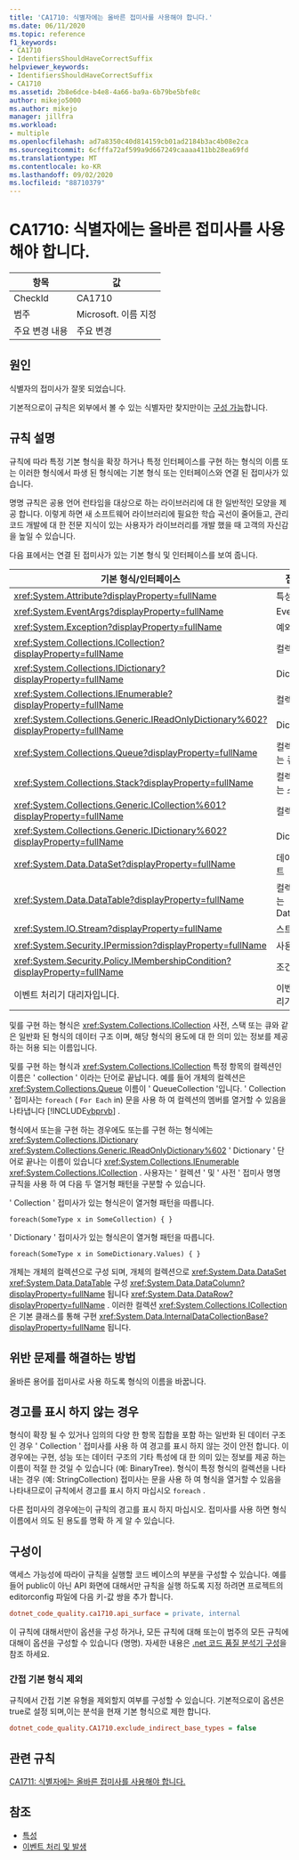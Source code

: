 ```yaml
---
title: 'CA1710: 식별자에는 올바른 접미사를 사용해야 합니다.'
ms.date: 06/11/2020
ms.topic: reference
f1_keywords:
- CA1710
- IdentifiersShouldHaveCorrectSuffix
helpviewer_keywords:
- IdentifiersShouldHaveCorrectSuffix
- CA1710
ms.assetid: 2b8e6dce-b4e8-4a66-ba9a-6b79be5bfe8c
author: mikejo5000
ms.author: mikejo
manager: jillfra
ms.workload:
- multiple
ms.openlocfilehash: ad7a8350c40d814159cb01ad2184b3ac4b08e2ca
ms.sourcegitcommit: 6cfffa72af599a9d667249caaaa411bb28ea69fd
ms.translationtype: MT
ms.contentlocale: ko-KR
ms.lasthandoff: 09/02/2020
ms.locfileid: "88710379"
---
```

# <a name="ca1710-identifiers-should-have-correct-suffix"></a>CA1710: 식별자에는 올바른 접미사를 사용해야 합니다.

|항목|값|
|-|-|
|CheckId|CA1710|
|범주|Microsoft. 이름 지정|
|주요 변경 내용|주요 변경|

## <a name="cause"></a>원인

식별자의 접미사가 잘못 되었습니다.

기본적으로이 규칙은 외부에서 볼 수 있는 식별자만 찾지만이는 [구성 가능](#configurability)합니다.

## <a name="rule-description"></a>규칙 설명

규칙에 따라 특정 기본 형식을 확장 하거나 특정 인터페이스를 구현 하는 형식의 이름 또는 이러한 형식에서 파생 된 형식에는 기본 형식 또는 인터페이스와 연결 된 접미사가 있습니다.

명명 규칙은 공용 언어 런타임을 대상으로 하는 라이브러리에 대 한 일반적인 모양을 제공 합니다. 이렇게 하면 새 소프트웨어 라이브러리에 필요한 학습 곡선이 줄어들고, 관리 코드 개발에 대 한 전문 지식이 있는 사용자가 라이브러리를 개발 했을 때 고객의 자신감을 높일 수 있습니다.

다음 표에서는 연결 된 접미사가 있는 기본 형식 및 인터페이스를 보여 줍니다.

|기본 형식/인터페이스|접미사|
|--------------------------|------------|
|<xref:System.Attribute?displayProperty=fullName>|특성|
|<xref:System.EventArgs?displayProperty=fullName>|EventArgs|
|<xref:System.Exception?displayProperty=fullName>|예외|
|<xref:System.Collections.ICollection?displayProperty=fullName>|컬렉션|
|<xref:System.Collections.IDictionary?displayProperty=fullName>|Dictionary|
|<xref:System.Collections.IEnumerable?displayProperty=fullName>|컬렉션|
|<xref:System.Collections.Generic.IReadOnlyDictionary%602?displayProperty=fullName>|Dictionary|
|<xref:System.Collections.Queue?displayProperty=fullName>|컬렉션 또는 큐|
|<xref:System.Collections.Stack?displayProperty=fullName>|컬렉션 또는 스택|
|<xref:System.Collections.Generic.ICollection%601?displayProperty=fullName>|컬렉션|
|<xref:System.Collections.Generic.IDictionary%602?displayProperty=fullName>|Dictionary|
|<xref:System.Data.DataSet?displayProperty=fullName>|데이터 세트|
|<xref:System.Data.DataTable?displayProperty=fullName>|컬렉션 또는 DataTable|
|<xref:System.IO.Stream?displayProperty=fullName>|스트림|
|<xref:System.Security.IPermission?displayProperty=fullName>|사용 권한|
|<xref:System.Security.Policy.IMembershipCondition?displayProperty=fullName>|조건|
|이벤트 처리기 대리자입니다.|이벤트 처리기|

및를 구현 하는 형식은 <xref:System.Collections.ICollection> 사전, 스택 또는 큐와 같은 일반화 된 형식의 데이터 구조 이며, 해당 형식의 용도에 대 한 의미 있는 정보를 제공 하는 허용 되는 이름입니다.

및를 구현 하는 형식과 <xref:System.Collections.ICollection> 특정 항목의 컬렉션인 이름은 ' collection ' 이라는 단어로 끝납니다. 예를 들어 개체의 컬렉션은 <xref:System.Collections.Queue> 이름이 ' QueueCollection '입니다. ' Collection ' 접미사는 `foreach` ( `For Each` in) 문을 사용 하 여 컬렉션의 멤버를 열거할 수 있음을 나타냅니다 [!INCLUDE[vbprvb](../code-quality/includes/vbprvb_md.md)] .

형식에서 또는을 구현 하는 경우에도 또는를 구현 하는 형식에는 <xref:System.Collections.IDictionary> <xref:System.Collections.Generic.IReadOnlyDictionary%602> ' Dictionary ' 단어로 끝나는 이름이 있습니다 <xref:System.Collections.IEnumerable> <xref:System.Collections.ICollection> . 사용자는 ' 컬렉션 ' 및 ' 사전 ' 접미사 명명 규칙을 사용 하 여 다음 두 열거형 패턴을 구분할 수 있습니다.

' Collection ' 접미사가 있는 형식은이 열거형 패턴을 따릅니다.

```
foreach(SomeType x in SomeCollection) { }
```

' Dictionary ' 접미사가 있는 형식은이 열거형 패턴을 따릅니다.

```
foreach(SomeType x in SomeDictionary.Values) { }
```

개체는 개체의 컬렉션으로 구성 되며, 개체의 컬렉션으로 <xref:System.Data.DataSet> <xref:System.Data.DataTable> 구성 <xref:System.Data.DataColumn?displayProperty=fullName> 됩니다 <xref:System.Data.DataRow?displayProperty=fullName> . 이러한 컬렉션 <xref:System.Collections.ICollection> 은 기본 클래스를 통해 구현 <xref:System.Data.InternalDataCollectionBase?displayProperty=fullName> 됩니다.

## <a name="how-to-fix-violations"></a>위반 문제를 해결하는 방법

올바른 용어를 접미사로 사용 하도록 형식의 이름을 바꿉니다.

## <a name="when-to-suppress-warnings"></a>경고를 표시 하지 않는 경우

형식이 확장 될 수 있거나 임의의 다양 한 항목 집합을 포함 하는 일반화 된 데이터 구조인 경우 ' Collection ' 접미사를 사용 하 여 경고를 표시 하지 않는 것이 안전 합니다. 이 경우에는 구현, 성능 또는 데이터 구조의 기타 특성에 대 한 의미 있는 정보를 제공 하는 이름이 적절 한 것일 수 있습니다 (예: BinaryTree). 형식이 특정 형식의 컬렉션을 나타내는 경우 (예: StringCollection) 접미사는 문을 사용 하 여 형식을 열거할 수 있음을 나타내므로이 규칙에서 경고를 표시 하지 마십시오 `foreach` .

다른 접미사의 경우에는이 규칙의 경고를 표시 하지 마십시오. 접미사를 사용 하면 형식 이름에서 의도 된 용도를 명확 하 게 알 수 있습니다.

## <a name="configurability"></a>구성이

액세스 가능성에 따라이 규칙을 실행할 코드 베이스의 부분을 구성할 수 있습니다. 예를 들어 public이 아닌 API 화면에 대해서만 규칙을 실행 하도록 지정 하려면 프로젝트의 editorconfig 파일에 다음 키-값 쌍을 추가 합니다.

```ini
dotnet_code_quality.ca1710.api_surface = private, internal
```

이 규칙에 대해서만이 옵션을 구성 하거나, 모든 규칙에 대해 또는이 범주의 모든 규칙에 대해이 옵션을 구성할 수 있습니다 (명명). 자세한 내용은 [.net 코드 품질 분석기 구성](configure-fxcop-analyzers.md)을 참조 하세요.

### <a name="exclude-indirect-base-types"></a>간접 기본 형식 제외

규칙에서 간접 기본 유형을 제외할지 여부를 구성할 수 있습니다. 기본적으로이 옵션은 true로 설정 되며,이는 분석을 현재 기본 형식으로 제한 합니다.

```ini
dotnet_code_quality.CA1710.exclude_indirect_base_types = false
```

## <a name="related-rules"></a>관련 규칙

[CA1711: 식별자에는 올바른 접미사를 사용해야 합니다.](../code-quality/ca1711.md)

## <a name="see-also"></a>참조

- [특성](/dotnet/standard/design-guidelines/attributes)
- [이벤트 처리 및 발생](/dotnet/standard/events/index)
